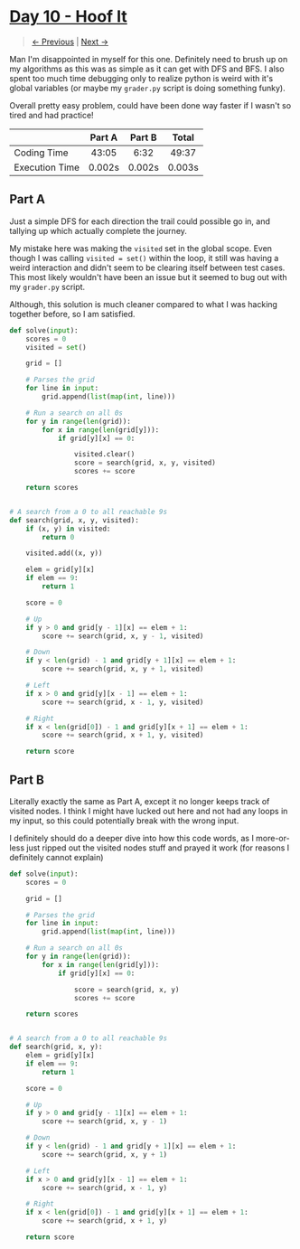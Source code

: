 # [Day 10 - Hoof It](https://adventofcode.com/2024/day/10)

> [<- Previous](day09.md) | [Next ->](day11.md)

Man I'm disappointed in myself for this one. Definitely need to brush up on my algorithms as this was as simple as it can get with
DFS and BFS. I also spent too much time debugging only to realize python is weird with it's global variables (or maybe my `grader.py`
script is doing something funky).

Overall pretty easy problem, could have been done way faster if I wasn't so tired and had practice!

|                | Part A | Part B | Total  |
| -------------- | :----: | :----: | :----: |
| Coding Time    | 43:05  |  6:32  | 49:37  |
| Execution Time | 0.002s | 0.002s | 0.003s |

## Part A

Just a simple DFS for each direction the trail could possible go in, and tallying up which actually complete the journey.

My mistake here was making the `visited` set in the global scope. Even though I was calling `visited = set()` within the loop, it still was having
a weird interaction and didn't seem to be clearing itself between test cases. This most likely wouldn't have been an issue but it seemed to bug out with my `grader.py` script.

Although, this solution is much cleaner compared to what I was hacking together before, so I am satisfied.

```python
def solve(input):
    scores = 0
    visited = set()

    grid = []

    # Parses the grid
    for line in input:
        grid.append(list(map(int, line)))

    # Run a search on all 0s
    for y in range(len(grid)):
        for x in range(len(grid[y])):
            if grid[y][x] == 0:

                visited.clear()
                score = search(grid, x, y, visited)
                scores += score

    return scores


# A search from a 0 to all reachable 9s
def search(grid, x, y, visited):
    if (x, y) in visited:
        return 0

    visited.add((x, y))

    elem = grid[y][x]
    if elem == 9:
        return 1

    score = 0

    # Up
    if y > 0 and grid[y - 1][x] == elem + 1:
        score += search(grid, x, y - 1, visited)

    # Down
    if y < len(grid) - 1 and grid[y + 1][x] == elem + 1:
        score += search(grid, x, y + 1, visited)

    # Left
    if x > 0 and grid[y][x - 1] == elem + 1:
        score += search(grid, x - 1, y, visited)

    # Right
    if x < len(grid[0]) - 1 and grid[y][x + 1] == elem + 1:
        score += search(grid, x + 1, y, visited)

    return score

```

## Part B

Literally exactly the same as Part A, except it no longer keeps track of visited nodes. I think I might have lucked out here and not
had any loops in my input, so this could potentially break with the wrong input.

I definitely should do a deeper dive into how this code words, as I more-or-less just ripped out the visited nodes stuff and prayed it work
(for reasons I definitely cannot explain)

```python
def solve(input):
    scores = 0

    grid = []

    # Parses the grid
    for line in input:
        grid.append(list(map(int, line)))

    # Run a search on all 0s
    for y in range(len(grid)):
        for x in range(len(grid[y])):
            if grid[y][x] == 0:

                score = search(grid, x, y)
                scores += score

    return scores


# A search from a 0 to all reachable 9s
def search(grid, x, y):
    elem = grid[y][x]
    if elem == 9:
        return 1

    score = 0

    # Up
    if y > 0 and grid[y - 1][x] == elem + 1:
        score += search(grid, x, y - 1)

    # Down
    if y < len(grid) - 1 and grid[y + 1][x] == elem + 1:
        score += search(grid, x, y + 1)

    # Left
    if x > 0 and grid[y][x - 1] == elem + 1:
        score += search(grid, x - 1, y)

    # Right
    if x < len(grid[0]) - 1 and grid[y][x + 1] == elem + 1:
        score += search(grid, x + 1, y)

    return score

```

